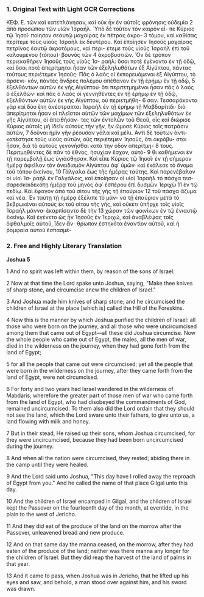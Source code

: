 ### 1. Original Text with Light OCR Corrections

ΚΕΦ. Ε.
           τῶν καὶ κατεπλάγησαν, καὶ οὐκ ἦν ἐν αὐτοῖς φρόνησις οὐδεμία
2 ἀπὸ προσώπου τῶν υἱῶν Ἰσραήλ. Ὑπὸ δὲ τοῦτον τὸν καιρὸν εἶ-
           πε Κύριος τῷ Ἰησοῖ· ποίησον σεαυτῷ μαχαίρας ἐκ πέτρας ἀκρο-
3 τόμου, καὶ καθίσας περίτεμε τοὺς υἱοὺς Ἰσραὴλ ἐκ δευτέρου. Καὶ
           ἐποίησεν Ἰησοῦς μαχαίρας πετρίνας ἑαυτῷ ἀκροτόμους, καὶ περι-
           έτεμε τοὺς υἱοὺς Ἰσραὴλ ἐπὶ τοῦ καλουμένου (τόπου)· βουνὸς τῶν
4 ἀκροβυστιῶν. Ὅν δὲ τρόπον περιεκαθῆρεν Ἰησοῦς τοὺς υἱοὺς Ἰσ-
           ραήλ: ὅσοι ποτὲ ἐγένοντο ἐν τῇ ὁδῷ, καὶ ὅσοι ποτὲ ἀπερίτμητοι
           ἦσαν τῶν ἐξεληλυθότων ἐξ Αἰγύπτου, πάντας τούτους περιέτεμεν
           Ἰησοῦς· Πᾶς ὁ λαὸς οἱ ἐκπορευόμενοι ἐξ Αἰγύπτου, τὸ ἀρσενι-
           κόν, πάντες ἄνδρες πολέμου ἀπέθανον ἐν τῇ ἐρήμῳ ἐν τῇ ὁδῷ,
5 ἐξελθόντων αὐτῶν ἐκ γῆς Αἰγύπτου· ὅτι περιτετμημένοι ἦσαν πᾶς
           ὁ λαὸς ὁ ἐξελθών· καὶ πᾶς ὁ λαὸς οἱ γεννηθέντες ἐν τῇ ἐρήμῳ
           ἐν τῇ ὁδῷ, ἐξελθόντων αὐτῶν ἐκ γῆς Αἰγύπτου, οὐ περιετμήθη-
6 σαν. Τεσσαράκοντα γὰρ καὶ δύο ἔτη ἀνέστραπται Ἰσραὴλ ἐν τῇ
           ἐρήμῳ τῇ Μαβδαρίτιδι· διὸ ἀπερίτμητοι ἦσαν οἱ πλεῖστοι αὐτῶν
           τῶν μαχίμων τῶν ἐξεληλυθότων ἐκ γῆς Αἰγύπτου, οἱ ἀπειθήσαν-
           τες τῶν ἐντολῶν τοῦ Θεοῦ, οἷς καὶ διώρισε Κύριος αὐτοῖς μὴ ἰδεῖν
           αὐτοὺς τὴν γῆν, ἣν ὤμοσε Κύριος τοῖς πατράσιν αὐτῶν,
7 δοῦναι ἡμῖν γῆν ῥέουσαν γάλα καὶ μέλι. Ἀντὶ δὲ τούτων ἀντι-
           κατέστησε τοὺς υἱοὺς αὐτῶν, οὓς περιέτεμεν Ἰησοῦς, ὅτι ἀκρόβυ-
           στοι ἦσαν, διὰ τὸ αὐτοὺς γεγονῆσθαι κατὰ τὴν ὁδὸν ἀπερίτμη-
8 τους. Περιτμηθέντες δὲ πᾶν τὸ ἔθνος, ἡσυχίαν ἔσχον, αὐτό-
9 θι καθήμενοι ἐν τῇ παρεμβολῇ ἕως ὑγιάσθησαν. Καὶ εἶπε
           Κύριος τῷ Ἰησοῖ· ἐν τῇ σήμερον ἡμέρᾳ ἀφεῖλον τὸν ὀνειδισμὸν
           Αἰγύπτου ἀφ᾿ ὑμῶν· καὶ ἐκάλεσε τὸ ὄνομα τοῦ τόπου ἐκείνου,
10 Γάλγαλα ἕως τῆς ἡμέρας ταύτης. Καὶ παρενέβαλον οἱ υἱοὶ Ἰσ-
            ραὴλ ἐν Γαλγάλοις, καὶ ἐποίησαν οἱ υἱοὶ Ἰσραὴλ τὸ πάσχα τεσ-
            σαρεσκαιδεκάτῃ ἡμέρᾳ τοῦ μηνὸς ἀφ᾿ ἑσπέρου ἐπὶ δυσμῶν Ἱεριχὼ
11 ἐν τῷ πεδίῳ. Καὶ ἔφαγον ἀπὸ τοῦ σίτου τῆς γῆς τῇ ἐπαύριον
12 τοῦ πάσχα ἄζυμα καὶ νέα. Ἐν ταύτῃ τῇ ἡμέρᾳ ἐξέλιπε τὸ μάν-
            να τῇ ἐπαύριον μετὰ τὸ βεβρωκέναι αὐτοὺς ἐκ τοῦ σίτου τῆς γῆς,
            καὶ οὐκέτι ὑπῆρχε τοῖς υἱοῖς Ἰσραὴλ μάννα· ἐκαρπίσαντο δὲ τὴν
13 χώραν τῶν φοινίκων ἐν τῷ ἐνιαυτῷ ἐκείνῳ. Καὶ ἐγένετο ὡς ἦν
            Ἰησοῦς ἐν Ἱεριχώ, καὶ ἀναβλέψας τοῖς ὀφθαλμοῖς αὐτοῦ, ἴδεν ἄν-
            θρωπον ἑστηκότα ἐναντίον αὐτοῦ, καὶ ἡ ῥομφαία αὐτοῦ ἐσπασμέ-

### 2. Free and Highly Literary Translation

**Joshua 5**

1 And no spirit was left within them, by reason of the sons of Israel.

2 Now at that time the Lord spake unto Joshua, saying, "Make thee knives of sharp stone, and circumcise anew the children of Israel."

3 And Joshua made him knives of sharp stone; and he circumcised the children of Israel at the place [which is] called the Hill of the Foreskins.

4 Now this is the manner by which Joshua purified the children of Israel: all those who were born on the journey, and all those who were uncircumcised among them that came out of Egypt—all these did Joshua circumcise. Now the whole people who came out of Egypt, the males, all the men of war, died in the wilderness on the journey, when they had gone forth from the land of Egypt;

5 for all the people that came out were circumcised; yet all the people that were born in the wilderness on the journey, after they came forth from the land of Egypt, were not circumcised.

6 For forty and two years had Israel wandered in the wilderness of Mabdaris; wherefore the greater part of those men of war who came forth from the land of Egypt, who had disobeyed the commandments of God, remained uncircumcised. To them also did the Lord ordain that they should not see the land, which the Lord sware unto their fathers, to give unto us, a land flowing with milk and honey.

7 But in their stead, He raised up their sons, whom Joshua circumcised, for they were uncircumcised, because they had been born uncircumcised during the journey.

8 And when all the nation were circumcised, they rested; abiding there in the camp until they were healed.

9 And the Lord said unto Joshua, "This day have I rolled away the reproach of Egypt from you." And he called the name of that place Gilgal unto this day.

10 And the children of Israel encamped in Gilgal, and the children of Israel kept the Passover on the fourteenth day of the month, at eventide, in the plain to the west of Jericho.

11 And they did eat of the produce of the land on the morrow after the Passover, unleavened bread and new produce.

12 And on that same day the manna ceased, on the morrow, after they had eaten of the produce of the land; neither was there manna any longer for the children of Israel. But they did reap the harvest of the land of palms in that year.

13 And it came to pass, when Joshua was in Jericho, that he lifted up his eyes and saw, and behold, a man stood over against him, and his sword was drawn.
